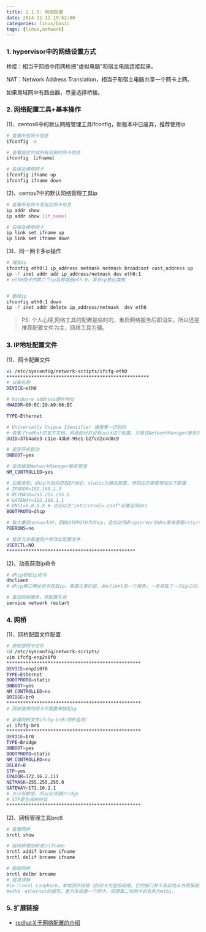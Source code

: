 ```yaml
---
title: 2.1.0: 网络配置
date: 2014-11-12 19:52:00
categories: linux/basic
tags: [linux,network]
---
```


### 1. hypervisor中的网络设置方式
桥接：相当于网络中用网桥把"虚拟电脑"和宿主电脑连接起来。

NAT：Network Address Translation，相当于和宿主电脑共享一个网卡上网。

如果局域网中有路由器，尽量选择桥接。

### 2. 网络配置工具+基本操作
(1)、centos6中的默认网络管理工具ifconfig，新版本中已废弃，推荐使用ip

``` bash
# 查看所有网卡信息
ifconfig -a

# 查看指定的或所有启用的网卡信息
ifconfig ［ifname］

# 启用及停用网卡
ifconfig ifname up
ifconfig ifname down
```

(2)、centos7中的默认网络管理工具ip

``` bash
# 查看所有网卡及指定网卡信息
ip addr show
ip addr show [if_name]

# 启用及停用网卡
ip link set ifname up
ip link set ifname down
```

(3)、同一网卡多ip操作

``` bash
# 增加ip
ifconfig eth0:1 ip_address netmask netmask broadcast cast_address up
ip -f inet addr add ip_address/netmask dev eth0:1
# eth0网卡的第二个ip名称就是eth:0，其余ip依此类推


# 删除ip
ifconfig eth0:1 down
ip -f inet addr delete ip_address/netmask  dev eth0
```

> PS: 个人心得,网络工具的配置是临时的，重启网络服务后即消失，所以还是推荐配置文件为主，网络工具为辅。

### 3. IP地址配置文件

(1)、网卡配置文件

``` bash
vi /etc/sysconfig/network-scripts/ifcfg-eth0
****************************************************
# 设备名称
DEVICE=eth0

# hardware address硬件地址
HWADDR=00:0C:29:A9:66:BC

TYPE=Ethernet

# Universally Unique Identifier 通用唯一识别码
# 查看了redhat的官方文档，网络部分并没有uuid这个配置，只是在NetworkManager服务的nmcli命令中才有采用uuid的说明，另外结合网上的相关搜索结果，uuid这个配置只是对启用NetworkManager服务的时候才起作用，鉴于一般情况下我们都是关闭NetworkManager，所以此字段完全可以删除。
UUID=37b4ade3-c11e-43b0-95e1-b2fcd2c4d8c9

# 是否开机启动
ONBOOT=yes

# 是否接受NetworkManager服务管理
NM_CONTROLLED=yes

# 加载类型，dhcp为自动获取IP地址，static为静态配置，但相应的需要增加以下配置
# IPADDR=192.168.1.3 
# NETMASK=255.255.255.0
# GATEWAY=192.168.1.1
# DNS1=8.8.8.8 # 也可以去"/etc/resolv.conf"设置全局dns
BOOTPROTO=dhcp

# 每次重启network时，若BOOTPROTO为dhcp，会自动将dhcpserver的dns拿来更新/etc/resolv.conf，而此配置为no时，不去更新/etc/resolv.conf
PEERDNS=no

# 是否允许普通用户修改此配置文件
USERCTL=NO
***********************************************
```

(2)、动态获取ip命令

``` bash
# dhcp获取ip命令
dhclient
# dhcp模式用此命令获取ip，需要注意的是，dhclient是一个服务，一旦获取了一次ip之后，只能kill掉dhclient的进程，才可以重新dhclient，否则会提示"dhclient(1498) is already running - exiting. "

# 重启网络服务，使配置生效
service network restart
```

### 4. 网桥

(1)、网桥配置文件配置

``` bash
# 修改原网卡文件
cd /etc/sysconfig/network-scripts/
vim ifcfg-enp2s0f0  
*************************************************
DEVICE=enp2s0f0
TYPE=Ethernet
BOOTPROTO=static
ONBOOT=yes
NM_CONTROLLED=no
BRIDGE=br0
*************************************************
# 网桥使用的网卡不需要单独配ip

# 新建网桥文件ifcfg-br0(网桥名称）
vi ifcfg-br0
*************************************************
DEVICE=br0
TYPE=Bridge
ONBOOT=yes
BOOTPROTO=static
NM_CONTROLLED=no
DELAY=0
STP=yes
IPADDR=172.16.2.111
NETMASK=255.255.255.0
GATEWAY=172.16.2.1
# 大小写敏感，所以必须是Bridge
# STP是生成树协议
*************************************************
```

(2)、网桥管理工具brctl

``` bash
# 查看网桥
brctl show

# 给网桥增加和减少ifname
brctl addif brname ifname
brctl delif brname ifname

# 删除网桥
brctl delbr brname
# 信息详解
#lo：Local Loopback，本地回环网络（此网卡为虚拟网络，它的接口并不真实地从外界接收和发送数据包，而是在系统内部接收和发送数据包，因此虚拟网络接口不需要驱动程序）
#eth0：ethernet的缩写，意为系统第一个网卡，同理第二块网卡的名称为eth1.
```

### 5. 扩展链接
- [redhat关于网络配置的介绍](https://access.redhat.com/documentation/en-US/Red_Hat_Enterprise_Linux/6/html/Deployment_Guide/ch-Network_Interfaces.html#s1-networkscripts-files)
